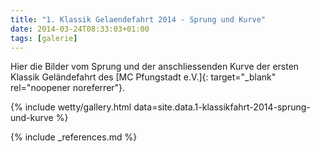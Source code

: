 ```yaml
---
title: "1. Klassik Gelaendefahrt 2014 - Sprung und Kurve"
date: 2014-03-24T08:33:03+01:00
tags: [galerie]
---
```

Hier die Bilder vom Sprung und der anschliessenden Kurve der ersten Klassik Geländefahrt des [MC Pfungstadt e.V.]{: target="_blank" rel="noopener noreferrer"}.

<!--more-->

{% include wetty/gallery.html data=site.data.1-klassikfahrt-2014-sprung-und-kurve %}

{% include _references.md %}
